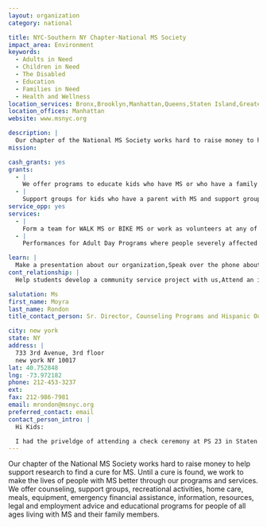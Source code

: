 ```yaml
---
layout: organization
category: national

title: NYC-Southern NY Chapter-National MS Society
impact_area: Environment
keywords: 
  - Adults in Need
  - Children in Need
  - The Disabled
  - Education
  - Families in Need
  - Health and Wellness
location_services: Bronx,Brooklyn,Manhattan,Queens,Staten Island,Greater New York,Outside NYC
location_offices: Manhattan
website: www.msnyc.org

description: |
  Our chapter of the National MS Society works hard to raise money to help support research to find a cure for MS. Until a cure is found, we work to make the lives of people with MS better through our programs and services. We offer counseling, support groups, recreational activities, home care, meals, equipment, emergency financial assistance, information, resources, legal and employment advice and educational programs for people of all ages living with MS and their family members.
mission: 

cash_grants: yes
grants: 
  - |
    We offer programs to educate kids who have MS or who have a family member with MS about the disease and also give them an opportunity to have fun with other kids.  Typically it costs us about $50 for each child to participate in a program.
  - |
    Support groups for kids who have a parent with MS and support groups for the parent living with MS.  Typically a support group series costs us about $75 per person.
service_opp: yes
services: 
  - |
    Form a team for WALK MS or BIKE MS or work as volunteers at any of our large events such as WALK/BIKE--multiple locations.
  - |
    Performances for Adult Day Programs where people severely affected by MS spend time with others in recreational and social activities.

learn: |
  Make a presentation about our organization,Speak over the phone about our work
cont_relationship: |
  Help students develop a community service project with us,Attend an in-school Check Award Assembly if we receive a grant,Educate the school by leading a workshop

salutation: Ms
first_name: Moyra
last_name: Rondon
title_contact_person: Sr. Director, Counseling Programs and Hispanic Outreach

city: new york
state: NY
address: |
  733 3rd Avenue, 3rd floor  
  new york NY 10017
lat: 40.752848
lng: -73.972182
phone: 212-453-3237
ext: 
fax: 212-986-7981
email: mrondon@msnyc.org
preferred_contact: email
contact_person_intro: |
  Hi Kids:

  I had the priveldge of attending a check ceremony at PS 23 in Staten Island and I am feeling incredibly moved by the work that you as young philanthropists are doing.  I am a social worker and have been with the National MS Society for about 7 years.  I really love my job.  I get to plan programs that teach people all about MS and how to live with it.  Lots of people are diagnosed with MS and don't even know what it is but have to begin making decisions about their health care.  So we believe its important for people to know as much as possible about MS so they can work with their doctors and stay well.  Another part of my job is helping people who are Spanish speaking to learn more about MS and to get access to all the resources that other people with MS are using.  Please let me know if you have more questions about what I do at our chapter.
---
```

Our chapter of the National MS Society works hard to raise money to help support research to find a cure for MS. Until a cure is found, we work to make the lives of people with MS better through our programs and services. We offer counseling, support groups, recreational activities, home care, meals, equipment, emergency financial assistance, information, resources, legal and employment advice and educational programs for people of all ages living with MS and their family members.